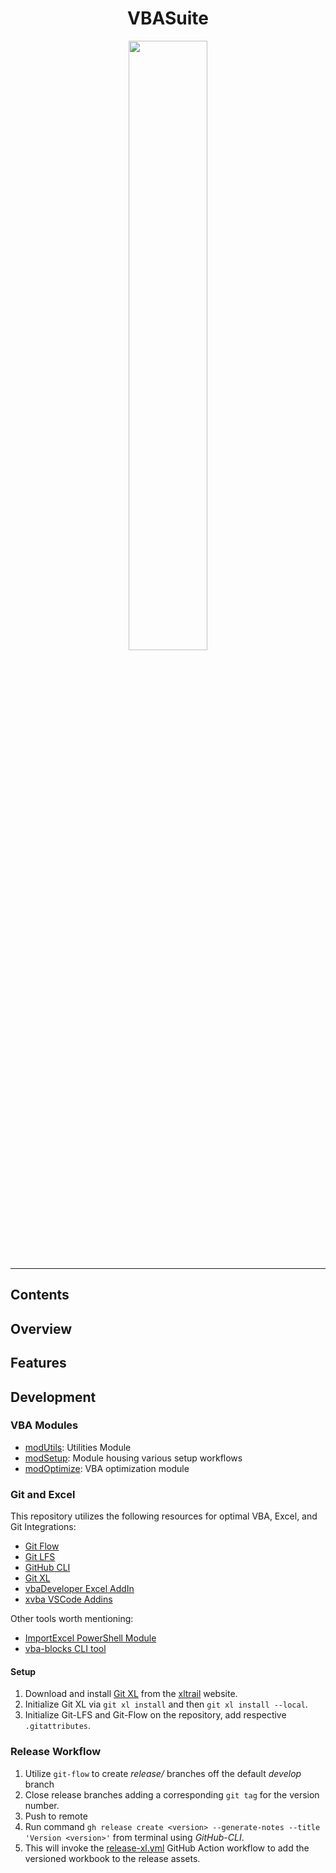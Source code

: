 <h1 align="center"> VBASuite </h1>

<p align="center"> 
  <img src="https://th.bing.com/th/id/OIP.ZP7URHglG8ZknZorYplFZwHaER?pid=ImgDet&rs=1" height="50%" width="50%" />
</p>

<hr>

## Contents

## Overview

## Features

## Development

### VBA Modules

- [modUtils](src/VBASuite.xlsm/modUtils.bas): Utilities Module
- [modSetup](src/VBASuite.xlsm/modSetup.bas): Module housing various setup workflows
- [modOptimize](src/VBASuite.xlsm/modOptimize.bas): VBA optimization module

### Git and Excel

This repository utilizes the following resources for optimal VBA, Excel, and Git Integrations:

- [Git Flow]()
- [Git LFS]()
- [GitHub CLI]()
- [Git XL](https://www.xltrail.com/git-xl)
- [vbaDeveloper Excel AddIn]()
- [xvba VSCode Addins]()

Other tools worth mentioning:

- [ImportExcel PowerShell Module]()
- [vba-blocks CLI tool]()

#### Setup

1. Download and install [Git XL](https://www.xltrail.com/git-xl) from the [xltrail](https://www.xltrail.com/) website.
2. Initialize Git XL via `git xl install` and then `git xl install --local`.
3. Initialize Git-LFS and Git-Flow on the repository, add respective `.gitattributes`.

### Release Workflow

1. Utilize `git-flow` to create *release/* branches off the default *develop* branch
2. Close release branches adding a corresponding `git tag` for the version number.
3. Push to remote
4. Run command `gh release create <version> --generate-notes --title 'Version <version>'` from terminal using *GitHub-CLI*.
5. This will invoke the [release-xl.yml](.github/workflows/release-xl.yml) GitHub Action workflow to add the versioned workbook to the release assets.


